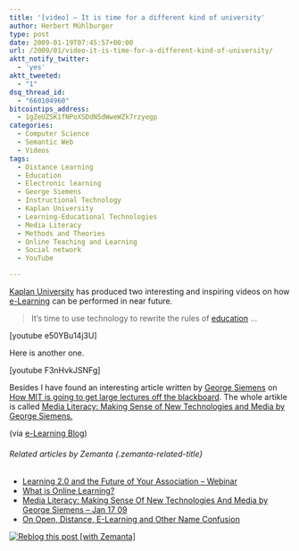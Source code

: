 ```yaml
---
title: '[video] – It is time for a different kind of university'
author: Herbert Mühlburger
type: post
date: 2009-01-19T07:45:57+00:00
url: /2009/01/video-it-is-time-for-a-different-kind-of-university/
aktt_notify_twitter:
  - 'yes'
aktt_tweeted:
  - "1"
dsq_thread_id:
  - "660104960"
bitcointips_address:
  - 1gZeUZSK1fNPoXSDdN5dWweWZk7rzyegp
categories:
  - Computer Science
  - Semantic Web
  - Videos
tags:
  - Distance Learning
  - Education
  - Electronic learning
  - George Siemens
  - Instructional Technology
  - Kaplan University
  - Learning-Educational Technologies
  - Media Literacy
  - Methods and Theories
  - Online Teaching and Learning
  - Social network
  - YouTube

---
```

<a class="zem_slink" title="Kaplan University" rel="homepage" href="http://www.kaplanuniversity.edu">Kaplan University</a> has produced two interesting and inspiring videos on how <a class="zem_slink" title="Electronic learning" rel="wikipedia" href="http://en.wikipedia.org/wiki/Electronic_learning">e-Learning</a> can be performed in near future.

> It&#8217;s time to use <span class="zem_slink">technology</span> to <span class="zem_slink"><span class="zem_slink">rewrite</span></span> the rules of <a class="zem_slink" title="Education" rel="wikipedia" href="http://en.wikipedia.org/wiki/Education">education</a> &#8230;

[youtube e50YBu14j3U]

Here is another one.

[youtube F3nHvkJSNFg]

Besides I have found an interesting article written by <a title="George Siemens" href="http://www.elearnspace.org/" target="_blank">George Siemens</a> on <a title="How MIT is going to get large lectures off the blackboard" href="http://www.masternewmedia.org/media-literacy-making-sense-of-new-technologies-and-media_2009_01_17/" target="_blank">How MIT is going to get large lectures off the blackboard</a>. The whole artikle is called <a title="Making Sense of New Technologies and Media by George Siemens" href="http://www.masternewmedia.org/media-literacy-making-sense-of-new-technologies-and-media_2009_01_17/" target="_blank">Media Literacy: Making Sense of New Technologies and Media by George Siemens.</a>

(via <a title="e-Learning Blog" href="http://elearningblog.tugraz.at/archives/1642" target="_blank">e-Learning Blog</a>)

###### Related articles by Zemanta {.zemanta-related-title}

<ul class="zemanta-article-ul">
  <li class="zemanta-article-ul-li">
    <a href="http://www.alistbloggers.org/2008/10/08/learning-20-and-the-future-of-your-association-webinar/">Learning 2.0 and the Future of Your Association &#8211; Webinar</a>
  </li>
  <li class="zemanta-article-ul-li">
    <a href="http://bwatwood.edublogs.org/2008/11/04/what-is-online-learning/">What is Online Learning?</a>
  </li>
  <li class="zemanta-article-ul-li">
    <a href="http://www.masternewmedia.org/media-literacy-making-sense-of-new-technologies-and-media_2009_01_17/">Media Literacy: Making Sense Of New Technologies And Media by George Siemens &#8211; Jan 17 09</a>
  </li>
  <li class="zemanta-article-ul-li">
    <a href="http://www.downes.ca/cgi-bin/page.cgi?post=47440">On Open, Distance, E-Learning and Other Name Confusion</a>
  </li>
</ul>

<div class="zemanta-pixie">
  <a class="zemanta-pixie-a" title="Zemified by Zemanta" href="http://reblog.zemanta.com/zemified/da41d966-f927-486b-9a00-4778814f9d54/"><img class="zemanta-pixie-img" src="http://img.zemanta.com/reblog_e.png?x-id=da41d966-f927-486b-9a00-4778814f9d54" alt="Reblog this post [with Zemanta]" /></a>
</div>
